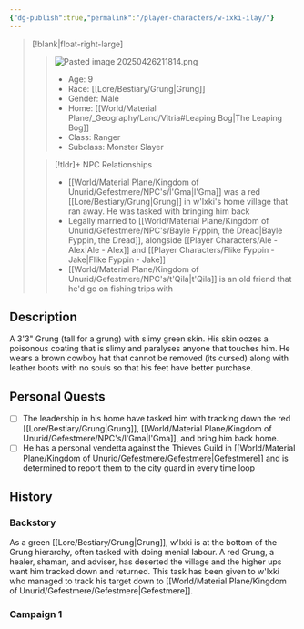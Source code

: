 ```yaml
---
{"dg-publish":true,"permalink":"/player-characters/w-ixki-ilay/"}
---
```


>[!blank|float-right-large]
>>![Pasted image 20250426211814.png](/img/user/z_Assets/Pasted%20image%2020250426211814.png)
>>- Age: 9
>>- Race: [[Lore/Bestiary/Grung\|Grung]]
>>- Gender: Male
>>- Home: [[World/Material Plane/_Geography/Land/Vitria#Leaping Bog\|The Leaping Bog]]
>>- Class: Ranger
>>- Subclass: Monster Slayer
>
>>[!tldr]+ NPC Relationships
>>- [[World/Material Plane/Kingdom of Unurid/Gefestmere/NPC's/l'Gma\|l'Gma]] was a red [[Lore/Bestiary/Grung\|Grung]] in w'Ixki's home village that ran away. He was tasked with bringing him back
>>- Legally married to [[World/Material Plane/Kingdom of Unurid/Gefestmere/NPC's/Bayle Fyppin, the Dread\|Bayle Fyppin, the Dread]], alongside [[Player Characters/Ale - Alex\|Ale - Alex]] and [[Player Characters/Flike Fyppin - Jake\|Flike Fyppin - Jake]]
>>- [[World/Material Plane/Kingdom of Unurid/Gefestmere/NPC's/t'Qila\|t'Qila]] is an old friend that he'd go on fishing trips with


## Description
A 3'3" Grung (tall for a grung) with slimy green skin. His skin oozes a poisonous coating that is slimy and paralyses anyone that touches him. He wears a brown cowboy hat that cannot be removed (its cursed) along with leather boots with no souls so that his feet have better purchase.

## Personal Quests
- [ ] The leadership in his home have tasked him with tracking down the red [[Lore/Bestiary/Grung\|Grung]], [[World/Material Plane/Kingdom of Unurid/Gefestmere/NPC's/l'Gma\|l'Gma]], and bring him back home. 
- [ ] He has a personal vendetta against the Thieves Guild in [[World/Material Plane/Kingdom of Unurid/Gefestmere/Gefestmere\|Gefestmere]] and is determined to report them to the city guard in every time loop

## History
### Backstory
As a green [[Lore/Bestiary/Grung\|Grung]], w'Ixki is at the bottom of the Grung hierarchy, often tasked with doing menial labour. A red Grung, a healer, shaman, and adviser, has deserted the village and the higher ups want him tracked down and returned. This task has been given to w'Ixki who managed to track his target down to [[World/Material Plane/Kingdom of Unurid/Gefestmere/Gefestmere\|Gefestmere]].

### Campaign 1




